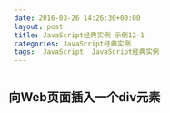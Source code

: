 ```yaml
---
date: 2016-03-26 14:26:30+00:00
layout: post
title: JavaScript经典实例 示例12-1
categories: JavaScript经典实例
tags:  JavaScript  JavaScript经典实例
---
```


向Web页面插入一个div元素
----------------

<html>
    <head>
        <title>object detection</title>
        <style type="text/css">
            div
            {
                width: 300px;
                heigth: 20px;
                padding: 10px;
                margin: 10px 0;
            }
            
            #div1
            {
                background-color: #ff0;
            }
            
            .divclass
            {
                background-color: #cfc;
            }
            
        </style>
        <script type="text/javascript">
            window.onload = function() {
                document.getElementById('div1').onclick =addDiv;
            }
            var i = 1;
            function addDiv() {
                
                //获取父节点
                var parent = this.parentNode,
                
                //创建新的div
                    newDiv = document.createElement('div');
                
                newDiv.className = 'divclass';
                newDiv.innerHTML = "<p>I'm here, I'm in the page" + i + "</p>";
                i++;
                //添加到页面
                parent.insertBefore(newDiv, this);
            }
                        
        </script>
    </head>
    <body>
        <div id="parent">
            <div id="div1" onclick="addDiv()">
                <p>Click me to add new element</p>
            </div>
        </div>
    </body>
</html>


源码如下：

{% highlight html linenos %}
<!DOCTYPE html>
    <html>
    <head>
        <title>object detection</title>
        <style type="text/css">
            div
            {
                width: 300px;
                heigth: 20px;
                padding: 10px;
                margin: 10px 0;
            }
            
            #div1
            {
                background-color: #ff0;
            }
            
            .divclass
            {
                background-color: #cfc;
            }
            
        </style>
        <script type="text/javascript">
            window.onload = function() {
                document.getElementById('div1').onclick = addDiv();
            }
            
            function addDiv() {
                
                //获取父节点
                var parent = document.getElementById('parent'),
                
                //创建新的div
                    newDiv = document.createElement('div');
                
                newDiv.className = 'divclass';
                newDiv.innerHTML = "<p>I'm here, I'm in the page</p>";
                
                //添加到页面
                parent.insertBefore(newDiv, document.getElementById('div1'));
            }
                        
        </script>
    </head>
    <body>
        <div id="parent">
            <div id="div1">
                <p>Click me to add new element</p>
            </div>
        </div>
    </body>
</html>
{% endhighlight %}

`insertBefore()` 方法在您指定的已有子节点之前插入新的子节点。
提示：如果您希望创建包含文本的新列表项，请记得创建文本节点形式的文本，以便追加到 `LI` 元素中，然后向列表插入这个 `LI`。
您也可以使用 `insertBefore` 方法插入/移动已有元素。

`node.insertBefore(newnode,existingnode)`   `newnode`	`Node` 对象	必需。需要插入的节点对象。
`existingnode`	`Node` `object`	可选。在其之前插入新节点的子节点。如果未规定，则 `insertBefore` 方法会在结尾插入 `newnode`。

